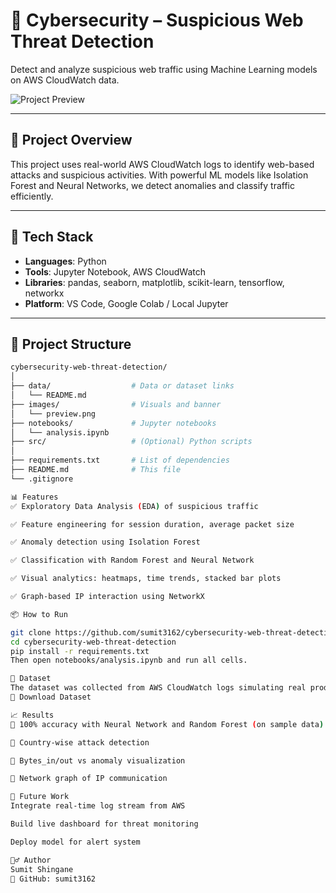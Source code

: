 # 🔐 Cybersecurity – Suspicious Web Threat Detection

Detect and analyze suspicious web traffic using Machine Learning models on AWS CloudWatch data.

![Project Preview]([https://www.google.com/url?sa=i&url=https%3A%2F%2Fcyberpedia.reasonlabs.com%2FEN%2Fsuspicious%2520website%2520detection.html&psig=AOvVaw1DkITXR_mp0FXJPJ-Qdnj2&ust=1744800645226000&source=images&cd=vfe&opi=89978449&ved=0CBQQjRxqFwoTCND-4oTv2YwDFQAAAAAdAAAAABAE](https://github.com/sumit3162/Cybersecurity-Suspicious-Web-Threat-Detection/blob/main/visuals.png?raw=true))

---

## 📌 Project Overview

This project uses real-world AWS CloudWatch logs to identify web-based attacks and suspicious activities. With powerful ML models like Isolation Forest and Neural Networks, we detect anomalies and classify traffic efficiently.

---

## 🧠 Tech Stack

- **Languages**: Python
- **Tools**: Jupyter Notebook, AWS CloudWatch
- **Libraries**: pandas, seaborn, matplotlib, scikit-learn, tensorflow, networkx
- **Platform**: VS Code, Google Colab / Local Jupyter

---

## 📁 Project Structure

```bash
cybersecurity-web-threat-detection/
│
├── data/                  # Data or dataset links
│   └── README.md
├── images/                # Visuals and banner
│   └── preview.png
├── notebooks/             # Jupyter notebooks
│   └── analysis.ipynb
├── src/                   # (Optional) Python scripts
│
├── requirements.txt       # List of dependencies
├── README.md              # This file
└── .gitignore

📊 Features
✅ Exploratory Data Analysis (EDA) of suspicious traffic

✅ Feature engineering for session duration, average packet size

✅ Anomaly detection using Isolation Forest

✅ Classification with Random Forest and Neural Network

✅ Visual analytics: heatmaps, time trends, stacked bar plots

✅ Graph-based IP interaction using NetworkX

📦 How to Run

git clone https://github.com/sumit3162/cybersecurity-web-threat-detection.git
cd cybersecurity-web-threat-detection
pip install -r requirements.txt
Then open notebooks/analysis.ipynb and run all cells.

📂 Dataset
The dataset was collected from AWS CloudWatch logs simulating real production web traffic.
🔗 Download Dataset

📈 Results
📌 100% accuracy with Neural Network and Random Forest (on sample data)

📌 Country-wise attack detection

📌 Bytes_in/out vs anomaly visualization

📌 Network graph of IP communication

🧩 Future Work
Integrate real-time log stream from AWS

Build live dashboard for threat monitoring

Deploy model for alert system

🙋‍♂️ Author
Sumit Shingane
🔗 GitHub: sumit3162

